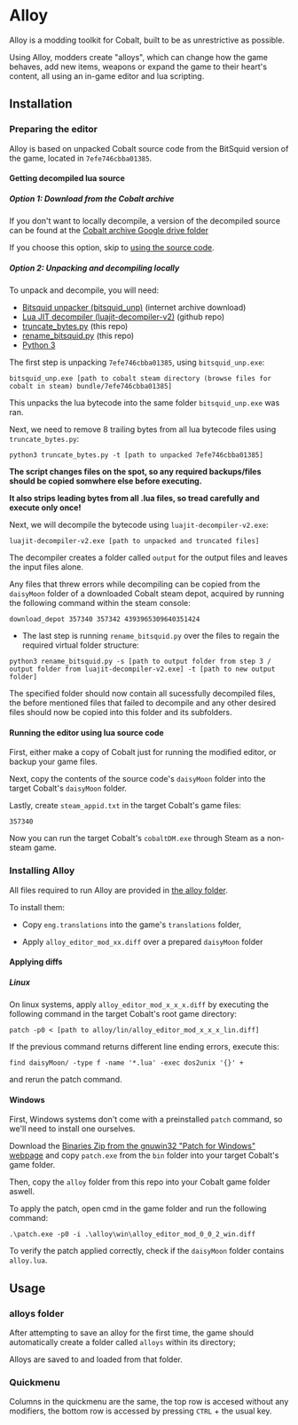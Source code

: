 # Alloy

Alloy is a modding toolkit for Cobalt, built to be as unrestrictive as possible.

Using Alloy, modders create "alloys", which can change how the game behaves, add new items, weapons or expand the game to their heart's content, all using an in-game editor and lua scripting.

## Installation

### Preparing the editor

Alloy is based on unpacked Cobalt source code from the BitSquid version of the game, located in `7efe746cbba01385`.  

#### Getting decompiled lua source
##### Option 1: Download from the Cobalt archive
If you don't want to locally decompile, a version of the decompiled source can be found at the [Cobalt archive Google drive folder](https://drive.google.com/drive/folders/10Tw1c530qnA5l3P6u1jRyzI9fa3sEWz5?usp=drive_link)

If you choose this option, skip to [using the source code](#running-the-editor-using-lua-source-code).

##### Option 2: Unpacking and decompiling locally

To unpack and decompile, you will need:  

- [Bitsquid unpacker (bitsquid_unp)](https://web.archive.org/web/20221018164344/https://zenhax.com/download/file.php?id=959&sid=b46f061347c43223468aa896550bd9eb) (internet archive download)
- [Lua JIT decompiler (luajit-decompiler-v2)](https://github.com/marsinator358/luajit-decompiler-v2) (github repo)  
- [truncate_bytes.py](/truncate_bytes.py) (this repo)  
- [rename_bitsquid.py](/rename_bitsquid.py) (this repo)  
- [Python 3](https://www.python.org/downloads/)

The first step is unpacking `7efe746cbba01385`, using `bitsquid_unp.exe`:  
```
bitsquid_unp.exe [path to cobalt steam directory (browse files for cobalt in steam) bundle/7efe746cbba01385]
```

This unpacks the lua bytecode into the same folder `bitsquid_unp.exe` was ran.

Next, we need to remove 8 trailing bytes from all lua bytecode files using `truncate_bytes.py`:
```
python3 truncate_bytes.py -t [path to unpacked 7efe746cbba01385]
```

**The script changes files on the spot, so any required backups/files should be copied somwhere else before executing.**

**It also strips leading bytes from all .lua files, so tread carefully and execute only once!**
 
Next, we will decompile the bytecode using `luajit-decompiler-v2.exe`:

```
luajit-decompiler-v2.exe [path to unpacked and truncated files]
```

The decompiler creates a folder called `output` for the output files and leaves the input files alone.

Any files that threw errors while decompiling can be copied from the `daisyMoon` folder of a downloaded Cobalt steam depot, acquired by running the following command within the steam console:  

```
download_depot 357340 357342 4393965309640351424
```

- The last step is running `rename_bitsquid.py` over the files to regain the required virtual folder structure:
  
```
python3 rename_bitsquid.py -s [path to output folder from step 3 / output folder from luajit-decompiler-v2.exe] -t [path to new output folder]
```

The specified folder should now contain all sucessfully decompiled files, the before mentioned files that failed to decompile and any other desired files should now be copied into this folder and its subfolders.  

#### Running the editor using lua source code
First, either make a copy of Cobalt just for running the modified editor, or backup your game files.  

Next, copy the contents of the source code's `daisyMoon` folder into the target Cobalt's `daisyMoon` folder.  

Lastly, create `steam_appid.txt` in the target Cobalt's game files:

```
357340
```

Now you can run the target Cobalt's `cobaltDM.exe` through Steam as a non-steam game.  

### Installing Alloy

All files required to run Alloy are provided in [the alloy folder](/alloy).

To install them:

- Copy `eng.translations` into the game's `translations` folder,

- Apply `alloy_editor_mod_xx.diff` over a prepared `daisyMoon` folder

#### Applying diffs

##### Linux

On linux systems, apply `alloy_editor_mod_x_x_x.diff` by executing the following command in the target Cobalt's root game directory:

```
patch -p0 < [path to alloy/lin/alloy_editor_mod_x_x_x_lin.diff]
```

If the previous command returns different line ending errors, execute this:  

```
find daisyMoon/ -type f -name '*.lua' -exec dos2unix '{}' +
```

and rerun the patch command.

#### Windows

First, Windows systems don't come with a preinstalled `patch` command, so we'll need to install one ourselves.

Download the [Binaries Zip from the gnuwin32 "Patch for Windows" webpage](https://gnuwin32.sourceforge.net/packages/patch.htm) and copy `patch.exe` from the `bin` folder into your target Cobalt's game folder.

Then, copy the `alloy` folder from this repo into your Cobalt game folder aswell.

To apply the patch, open cmd in the game folder and run the following command:

```
.\patch.exe -p0 -i .\alloy\win\alloy_editor_mod_0_0_2_win.diff
```

To verify the patch applied correctly, check if the `daisyMoon` folder contains `alloy.lua`.

## Usage

### alloys folder

After attempting to save an alloy for the first time, the game should automatically create a folder called `alloys` within its directory;

Alloys are saved to and loaded from that folder.

### Quickmenu

Columns in the quickmenu are the same, the top row is accesed without any modifiers, the bottom row is accessed by pressing `CTRL` + the usual key.
